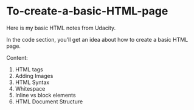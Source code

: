 # To-create-a-basic-HTML-page
Here is my basic HTML notes from Udacity.

In the code section, you'll get an idea about how to create a basic HTML page. 

Content:
1. HTML tags
2. Adding Images
3. HTML Syntax
4. Whitespace
5. Inline vs block elements
6. HTML Document Structure
